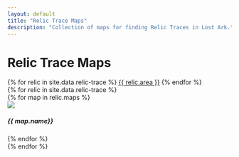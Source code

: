 ```yaml
---
layout: default
title: "Relic Trace Maps"
description: "Collection of maps for finding Relic Traces in Lost Ark."
---
```


<h1>Relic Trace Maps</h1>

<div class="nav nav-tabs" id="Relic-tab" role="tablist" aria-orientation="vertical">
  {% for relic in site.data.relic-trace %}
  <a class="nav-link {% if relic.area == 'Arthetine' %}active{% endif %}" id="{{ relic.area | slugify }}-tab" data-toggle="tab" href="#{{ relic.area | slugify }}-content" role="tab">{{ relic.area }}</a>
  {% endfor %}
</div>
<div class="tab-content" id="Relic-tabContent">
  {% for relic in site.data.relic-trace %}
  <div class="tab-pane fade {% if relic.area == 'Arthetine' %}show active{% endif %}" id="{{ relic.area | slugify }}-content" role="tabpanel">
    {% for map in relic.maps %}
    <div class="card row-col-3">
      <img src="/assets/img/relic-trace/{{ relic.area }} - {{ map.name}}.png" class="card-img-top">
      <div class="card-body">
        <h5 class="card-title">{{ map.name}}</h5>
      </div>
    </div>
    {% endfor %}
  </div>
  {% endfor %}
</div>

